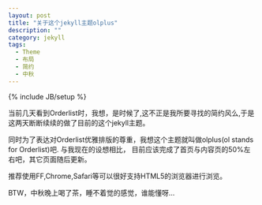 ```yaml
---
layout: post
title: "关于这个jekyll主题olplus"
description: ""
category: jekyll
tags: 
  - Theme
  - 布局
  - 简约
  - 中秋
---
```

{% include JB/setup %}

当前几天看到Orderlist时，我想，是时候了,这不正是我所要寻找的简约风么,于是这两天断断续续的做了目前的这个jekyll主题。
<!--more-->

同时为了表达对Orderlist优雅排版的尊重，我想这个主题就叫做olplus(ol stands for Orderlist)吧. 与我现在的设想相比，
目前应该完成了首页与内容页的50%左右吧，其它页面随后更新。

推荐使用FF,Chrome,Safari等可以很好支持HTML5的浏览器进行浏览。

BTW，中秋晚上喝了茶，睡不着觉的感觉，谁能懂呀...